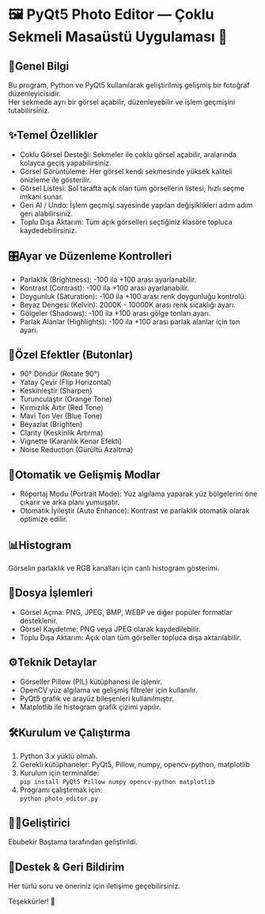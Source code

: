 <h1>🖼️ PyQt5 Photo Editor — Çoklu Sekmeli Masaüstü Uygulaması 📸</h1>

<section>
  <h2><span class="emoji">📌</span>Genel Bilgi</h2>
  <p>Bu program, Python ve PyQt5 kullanılarak geliştirilmiş gelişmiş bir fotoğraf düzenleyicisidir.<br />
  Her sekmede ayrı bir görsel açabilir, düzenleyebilir ve işlem geçmişini tutabilirsiniz.</p>
</section>

<section>
  <h2><span class="emoji">✨</span>Temel Özellikler</h2>
  <ul>
    <li><span class="highlight">Çoklu Görsel Desteği:</span> Sekmeler ile çoklu görsel açabilir, aralarında kolayca geçiş yapabilirsiniz.</li>
    <li><span class="highlight">Görsel Görüntüleme:</span> Her görsel kendi sekmesinde yüksek kaliteli önizleme ile gösterilir.</li>
    <li><span class="highlight">Görsel Listesi:</span> Sol tarafta açık olan tüm görsellerin listesi, hızlı seçme imkanı sunar.</li>
    <li><span class="highlight">Geri Al / Undo:</span> İşlem geçmişi sayesinde yapılan değişiklikleri adım adım geri alabilirsiniz.</li>
    <li><span class="highlight">Toplu Dışa Aktarım:</span> Tüm açık görselleri seçtiğiniz klasöre topluca kaydedebilirsiniz.</li>
  </ul>
</section>

<section>
  <h2><span class="emoji">🎛️</span>Ayar ve Düzenleme Kontrolleri</h2>
  <ul>
    <li><span class="highlight">Parlaklık (Brightness):</span> -100 ila +100 arası ayarlanabilir.</li>
    <li><span class="highlight">Kontrast (Contrast):</span> -100 ila +100 arası ayarlanabilir.</li>
    <li><span class="highlight">Doygunluk (Saturation):</span> -100 ila +100 arası renk doygunluğu kontrolü.</li>
    <li><span class="highlight">Beyaz Dengesi (Kelvin):</span> 2000K - 10000K arası renk sıcaklığı ayarı.</li>
    <li><span class="highlight">Gölgeler (Shadows):</span> -100 ila +100 arası gölge tonları ayarı.</li>
    <li><span class="highlight">Parlak Alanlar (Highlights):</span> -100 ila +100 arası parlak alanlar için ton ayarı.</li>
  </ul>
</section>

<section>
  <h2><span class="emoji">🎨</span>Özel Efektler (Butonlar)</h2>
  <ul>
    <li>90° Döndür (Rotate 90°)</li>
    <li>Yatay Çevir (Flip Horizontal)</li>
    <li>Keskinleştir (Sharpen)</li>
    <li>Turunculaştır (Orange Tone)</li>
    <li>Kırmızılık Artır (Red Tone)</li>
    <li>Mavi Ton Ver (Blue Tone)</li>
    <li>Beyazlat (Brighten)</li>
    <li>Clarity (Keskinlik Artırma)</li>
    <li>Vignette (Karanlık Kenar Efekti)</li>
    <li>Noise Reduction (Gürültü Azaltma)</li>
  </ul>
</section>

<section>
  <h2><span class="emoji">🤖</span>Otomatik ve Gelişmiş Modlar</h2>
  <ul>
    <li>Röportaj Modu (Portrait Mode): Yüz algılama yaparak yüz bölgelerini öne çıkarır ve arka planı yumuşatır.</li>
    <li>Otomatik İyileştir (Auto Enhance): Kontrast ve parlaklık otomatik olarak optimize edilir.</li>
  </ul>
</section>

<section>
  <h2><span class="emoji">📊</span>Histogram</h2>
  <p>Görselin parlaklık ve RGB kanalları için canlı histogram gösterimi.</p>
</section>

<section>
  <h2><span class="emoji">📂</span>Dosya İşlemleri</h2>
  <ul>
    <li>Görsel Açma: PNG, JPEG, BMP, WEBP ve diğer popüler formatlar desteklenir.</li>
    <li>Görsel Kaydetme: PNG veya JPEG olarak kaydedilebilir.</li>
    <li>Toplu Dışa Aktarım: Açık olan tüm görseller topluca dışa aktarılabilir.</li>
  </ul>
</section>

<section>
  <h2><span class="emoji">⚙️</span>Teknik Detaylar</h2>
  <ul>
    <li>Görseller Pillow (PIL) kütüphanesi ile işlenir.</li>
    <li>OpenCV yüz algılama ve gelişmiş filtreler için kullanılır.</li>
    <li>PyQt5 grafik ve arayüz bileşenleri kullanılmıştır.</li>
    <li>Matplotlib ile histogram grafik çizimi yapılır.</li>
  </ul>
</section>

<section>
  <h2><span class="emoji">🛠️</span>Kurulum ve Çalıştırma</h2>
  <ol>
    <li>Python 3.x yüklü olmalı.</li>
    <li>Gerekli kütüphaneler: PyQt5, Pillow, numpy, opencv-python, matplotlib</li>
    <li>Kurulum için terminalde:<br /><code>pip install PyQt5 Pillow numpy opencv-python matplotlib</code></li>
    <li>Programı çalıştırmak için:<br /><code>python photo_editor.py</code></li>
  </ol>
</section>

<section>
  <h2><span class="emoji">👨‍💻</span>Geliştirici</h2>
  <p>Ebubekir Baştama tarafından geliştirildi.</p>
</section>

<section>
  <h2><span class="emoji">📢</span>Destek & Geri Bildirim</h2>
  <p>Her türlü soru ve öneriniz için iletişime geçebilirsiniz.</p>
</section>

<footer>
  <p>Teşekkürler! 🎉</p>
</footer>

</body>
</html>
